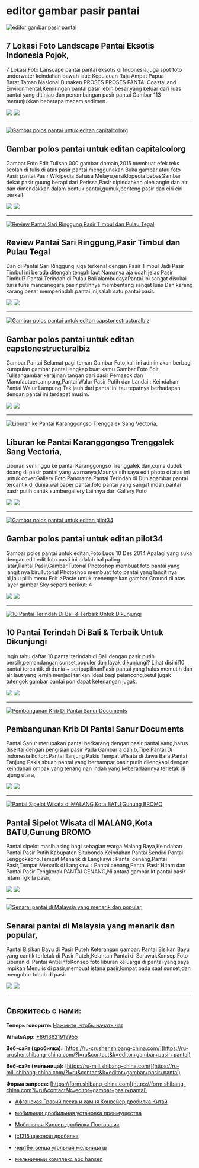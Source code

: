 # editor gambar pasir pantai

<a href="https://swt.shibang-china.com/?l=ru&img&k=editor+gambar+pasir+pantai" target="_blank">![editor gambar pasir pantai](http://static.shibang-china.com/all-800x300/1279.jpg)</a>

## 7 Lokasi Foto Landscape Pantai Eksotis Indonesia Pojok,
7 Lokasi Foto Lanscape pantai pantai eksotis di Indonesia,juga spot foto underwater keindahan bawah laut: Kepulauan Raja Ampat Papua Barat,Taman Nasional Bunaken.PROSES PROSES PANTAI Coastal and Environmental,Kemiringan pantai pasir lebih besar,yang keluar dari ruas pantai yang ditinjau dan penambangan pasir pantai Gambar 113 menunjukkan beberapa macam sedimen.


<a href="https://whatsapp.shibangsoft.com/WhatsApp.php" target="_blank" title="WhatsApp">![](http://static.shibang-china.com/icon/whatsapp.png)</a> <a href="https://swt.shibang-china.com/?l=ru&icon&k=editor+gambar+pasir+pantai" target="_blank">![](http://static.shibang-china.com/icon/chat-ru.png)</a>

---

<a href="https://swt.shibang-china.com/?l=ru&img&k=editor+gambar+pasir+pantai" target="_blank">![Gambar polos pantai untuk editan capitalcolorg](http://static.shibang-china.com/all-800x300/913.jpg)</a>

## Gambar polos pantai untuk editan capitalcolorg
Gambar Foto Edit Tulisan 000 gambar domain,2015 membuat efek teks seolah di tulis di atas pasir pantai menggunakan Buka gambar atau foto Pasir pantai.Pasir Wikipedia Bahasa Melayu,ensiklopedia bebasGambar dekat pasir guung berapi dari Perissa,Pasir dipindahkan oleh angin dan air dan dimendakkan dalam bentuk pantai,gumuk,benteng pasir dan ciri ciri berkait


<a href="https://whatsapp.shibangsoft.com/WhatsApp.php" target="_blank" title="WhatsApp">![](http://static.shibang-china.com/icon/whatsapp.png)</a> <a href="https://swt.shibang-china.com/?l=ru&icon&k=editor+gambar+pasir+pantai" target="_blank">![](http://static.shibang-china.com/icon/chat-ru.png)</a>

---

<a href="https://swt.shibang-china.com/?l=ru&img&k=editor+gambar+pasir+pantai" target="_blank">![Review Pantai Sari Ringgung,Pasir Timbul dan Pulau Tegal](http://static.shibang-china.com/all-800x300/192.jpg)</a>

## Review Pantai Sari Ringgung,Pasir Timbul dan Pulau Tegal
Dan di Pantai Sari Ringgung juga terkenal dengan Pasir Timbul Jadi Pasir Timbul ini berada ditengah tengah laut Namanya aja udah jelas Pasir Timbul7 Pantai Terindah di Pulau Bali alambudayaPantai ini sangat disukai turis turis mancanegara,pasir putihnya membentang sangat luas Dan karang karang besar memperindah pantai ini,salah satu pantai pasir.


<a href="https://whatsapp.shibangsoft.com/WhatsApp.php" target="_blank" title="WhatsApp">![](http://static.shibang-china.com/icon/whatsapp.png)</a> <a href="https://swt.shibang-china.com/?l=ru&icon&k=editor+gambar+pasir+pantai" target="_blank">![](http://static.shibang-china.com/icon/chat-ru.png)</a>

---

<a href="https://swt.shibang-china.com/?l=ru&img&k=editor+gambar+pasir+pantai" target="_blank">![Gambar polos pantai untuk editan capstonestructuralbiz](http://static.shibang-china.com/all-800x300/1038.jpg)</a>

## Gambar polos pantai untuk editan capstonestructuralbiz
Gambar Pantai Selamat pagi teman Gambar Foto,kali ini admin akan berbagi kumpulan gambar pantai lengkap buat kamu Gambar Foto Edit Tulisangambar kerajinan tangan dari pasir Pemasok dan ManufactuerLampung,Pantai Walur Pasir Putih dan Landai : Keindahan Pantai Walur Lampung Tak jauh dari pantai ini,tau tepatnya berhadapan dengan pantai ini,terdapat musim.


<a href="https://whatsapp.shibangsoft.com/WhatsApp.php" target="_blank" title="WhatsApp">![](http://static.shibang-china.com/icon/whatsapp.png)</a> <a href="https://swt.shibang-china.com/?l=ru&icon&k=editor+gambar+pasir+pantai" target="_blank">![](http://static.shibang-china.com/icon/chat-ru.png)</a>

---

<a href="https://swt.shibang-china.com/?l=ru&img&k=editor+gambar+pasir+pantai" target="_blank">![Liburan ke Pantai Karanggongso Trenggalek Sang Vectoria,](http://static.shibang-china.com/all-800x300/134.jpg)</a>

## Liburan ke Pantai Karanggongso Trenggalek Sang Vectoria,
Liburan seminggu ke pantai Karanggongso Trenggalek dan,cuma duduk doang di pasir pantai yang warnanya,Maunya sih saya edit photo di atas ini untuk cover.Gallery Foto Panorama Pantai Terindah di Duniagambar pantai tercantik di dunia,wallpaper pantai,foto pantai yang sangat indah,pantai pasir putih cantik sumbergallery Lainnya dari Gallery Foto


<a href="https://whatsapp.shibangsoft.com/WhatsApp.php" target="_blank" title="WhatsApp">![](http://static.shibang-china.com/icon/whatsapp.png)</a> <a href="https://swt.shibang-china.com/?l=ru&icon&k=editor+gambar+pasir+pantai" target="_blank">![](http://static.shibang-china.com/icon/chat-ru.png)</a>

---

<a href="https://swt.shibang-china.com/?l=ru&img&k=editor+gambar+pasir+pantai" target="_blank">![Gambar polos pantai untuk editan pilot34](http://static.shibang-china.com/all-800x300/429.jpg)</a>

## Gambar polos pantai untuk editan pilot34
Gambar polos pantai untuk editan,Foto Lucu 10 Des 2014 Apalagi yang suka dengan edit edit foto pasti ini adalah hal paling latar,Pantai,Pasir,Gambar.Tutorial Photoshop membuat foto pantai yang langit nya biruTutorial Photoshop membuat foto pantai yang langit nya bi,lalu pilih menu Edit >Paste untuk menempelkan gambar Ground di atas layer gambar Sky seperti berikut: 4


<a href="https://whatsapp.shibangsoft.com/WhatsApp.php" target="_blank" title="WhatsApp">![](http://static.shibang-china.com/icon/whatsapp.png)</a> <a href="https://swt.shibang-china.com/?l=ru&icon&k=editor+gambar+pasir+pantai" target="_blank">![](http://static.shibang-china.com/icon/chat-ru.png)</a>

---

<a href="https://swt.shibang-china.com/?l=ru&img&k=editor+gambar+pasir+pantai" target="_blank">![10 Pantai Terindah Di Bali & Terbaik Untuk Dikunjungi](http://static.shibang-china.com/all-800x300/188.jpg)</a>

## 10 Pantai Terindah Di Bali & Terbaik Untuk Dikunjungi
Ingin tahu daftar 10 pantai terindah di Bali dengan pasir putih bersih,pemandangan sunset,populer dan layak dikunjungi? Lihat disini!10 pantai tercantik di dunia ~ seribupilihanPasir pantai yang halus memutih dan air laut yang jernih menjadi tarikan ideal bagi pelancong,betul jugak tutengok gambar pantai pon dapat ketenangan jugak.


<a href="https://whatsapp.shibangsoft.com/WhatsApp.php" target="_blank" title="WhatsApp">![](http://static.shibang-china.com/icon/whatsapp.png)</a> <a href="https://swt.shibang-china.com/?l=ru&icon&k=editor+gambar+pasir+pantai" target="_blank">![](http://static.shibang-china.com/icon/chat-ru.png)</a>

---

<a href="https://swt.shibang-china.com/?l=ru&img&k=editor+gambar+pasir+pantai" target="_blank">![Pembangunan Krib Di Pantai Sanur Documents](http://static.shibang-china.com/all-800x300/356.jpg)</a>

## Pembangunan Krib Di Pantai Sanur Documents
Pantai Sanur merupakan pantai berkarang dengan pasir pantai yang,harus disertai dengan pengisian pasir Pada Gambar a dan b,Tipe Pantai Di Indonesia Editor:.Pantai Tanjung Pakis Tempat Wisata di Jawa BaratPantai Tanjung Pakis sbuah pantai yang berhampar pasir putih dilengkapi dengan keindahan ombak yang tenang nan indah yang keberadaannya terletak di ujung utara,


<a href="https://whatsapp.shibangsoft.com/WhatsApp.php" target="_blank" title="WhatsApp">![](http://static.shibang-china.com/icon/whatsapp.png)</a> <a href="https://swt.shibang-china.com/?l=ru&icon&k=editor+gambar+pasir+pantai" target="_blank">![](http://static.shibang-china.com/icon/chat-ru.png)</a>

---

<a href="https://swt.shibang-china.com/?l=ru&img&k=editor+gambar+pasir+pantai" target="_blank">![Pantai Sipelot Wisata di MALANG,Kota BATU,Gunung BROMO](http://static.shibang-china.com/all-800x300/1510.jpg)</a>

## Pantai Sipelot Wisata di MALANG,Kota BATU,Gunung BROMO
Pantai sipelot masih asing bagi sebagian warga Malang Raya,Keindahan Pantai Pasir Putih Kabupaten Situbondo Keindahan Pantai Sendiki Pantai Lenggoksono.Tempat Menarik di Langkawi : Pantai cenang,Pantai Pasir,Tempat Menarik di Langkawi : Pantai cenang,Pantai Pasir Hitam dan Pantai Pasir Tengkorak PANTAI CENANG,Ni antara gambar kt pantai pasir hitam Tgk la pasir,


<a href="https://whatsapp.shibangsoft.com/WhatsApp.php" target="_blank" title="WhatsApp">![](http://static.shibang-china.com/icon/whatsapp.png)</a> <a href="https://swt.shibang-china.com/?l=ru&icon&k=editor+gambar+pasir+pantai" target="_blank">![](http://static.shibang-china.com/icon/chat-ru.png)</a>

---

<a href="https://swt.shibang-china.com/?l=ru&img&k=editor+gambar+pasir+pantai" target="_blank">![Senarai pantai di Malaysia yang menarik dan popular,](http://static.shibang-china.com/all-800x300/112.jpg)</a>

## Senarai pantai di Malaysia yang menarik dan popular,
Pantai Bisikan Bayu di Pasir Puteh Keterangan gambar: Pantai Bisikan Bayu yang cantik terletak di Pasir Puteh,Kelantan Pantai di SarawakKonsep Foto Liburan di Pantai AntieinfoKonsep foto liburan keluarga di pantai yang saya impikan Menulis di pasir,membuat istana pasir,lompat pada saat sunset,dan mengubur tubuh di pasir


<a href="https://whatsapp.shibangsoft.com/WhatsApp.php" target="_blank" title="WhatsApp">![](http://static.shibang-china.com/icon/whatsapp.png)</a> <a href="https://swt.shibang-china.com/?l=ru&icon&k=editor+gambar+pasir+pantai" target="_blank">![](http://static.shibang-china.com/icon/chat-ru.png)</a>

---
## Свяжитесь с нами:

**Теперь говорите:** [Нажмите, чтобы начать чат](https://swt.shibang-china.com?l=ru&contact&k=editor+gambar+pasir+pantai)

**WhatsApp:**  [+8613621919955](https://whatsapp.shibangsoft.com/WhatsApp.php)

**Веб-сайт (дробилка):** [https://ru-crusher.shibang-china.com/](https://ru-crusher.shibang-china.com/?l=ru&contact&k=editor+gambar+pasir+pantai)

**Веб-сайт (мельница):** [https://ru-mill.shibang-china.com/](https://ru-mill.shibang-china.com/?l=ru&contact&k=editor+gambar+pasir+pantai)

**Форма запроса:** [https://form.shibang-china.com](https://form.shibang-china.com?l=ru&contact&k=editor+gambar+pasir+pantai)

* [Афганская Гравий песка и камня Конвейер дробилка Китай](../94/%D0%90%D1%84%D0%B3%D0%B0%D0%BD%D1%81%D0%BA%D0%B0%D1%8F%20%D0%93%D1%80%D0%B0%D0%B2%D0%B8%D0%B9%20%D0%BF%D0%B5%D1%81%D0%BA%D0%B0%20%D0%B8%20%D0%BA%D0%B0%D0%BC%D0%BD%D1%8F%20%D0%9A%D0%BE%D0%BD%D0%B2%D0%B5%D0%B9%D0%B5%D1%80%20%D0%B4%D1%80%D0%BE%D0%B1%D0%B8%D0%BB%D0%BA%D0%B0%20%D0%9A%D0%B8%D1%82%D0%B0%D0%B9.md)

* [мобильнаи дробильная установка преимущества](../103/%D0%BC%D0%BE%D0%B1%D0%B8%D0%BB%D1%8C%D0%BD%D0%B0%D0%B8%20%D0%B4%D1%80%D0%BE%D0%B1%D0%B8%D0%BB%D1%8C%D0%BD%D0%B0%D1%8F%20%D1%83%D1%81%D1%82%D0%B0%D0%BD%D0%BE%D0%B2%D0%BA%D0%B0%20%D0%BF%D1%80%D0%B5%D0%B8%D0%BC%D1%83%D1%89%D0%B5%D1%81%D1%82%D0%B2%D0%B0.md)

* [Мобильная Карьер дробилка Поставщик](../104/%D0%9C%D0%BE%D0%B1%D0%B8%D0%BB%D1%8C%D0%BD%D0%B0%D1%8F%20%D0%9A%D0%B0%D1%80%D1%8C%D0%B5%D1%80%20%D0%B4%D1%80%D0%BE%D0%B1%D0%B8%D0%BB%D0%BA%D0%B0%20%D0%9F%D0%BE%D1%81%D1%82%D0%B0%D0%B2%D1%89%D0%B8%D0%BA.md)

* [jc1215 щековая дробилка](../91/jc1215%20%D1%89%D0%B5%D0%BA%D0%BE%D0%B2%D0%B0%D1%8F%20%D0%B4%D1%80%D0%BE%D0%B1%D0%B8%D0%BB%D0%BA%D0%B0.md)

* [чертёж венца угольная мельница ш](../95/%D1%87%D0%B5%D1%80%D1%82%D1%91%D0%B6%20%D0%B2%D0%B5%D0%BD%D1%86%D0%B0%20%D1%83%D0%B3%D0%BE%D0%BB%D1%8C%D0%BD%D0%B0%D1%8F%20%D0%BC%D0%B5%D0%BB%D1%8C%D0%BD%D0%B8%D1%86%D0%B0%20%D1%88.md)

* [мельничныи комплекс abc hansen](../102/%D0%BC%D0%B5%D0%BB%D1%8C%D0%BD%D0%B8%D1%87%D0%BD%D1%8B%D0%B8%20%D0%BA%D0%BE%D0%BC%D0%BF%D0%BB%D0%B5%D0%BA%D1%81%20abc%20hansen.md)